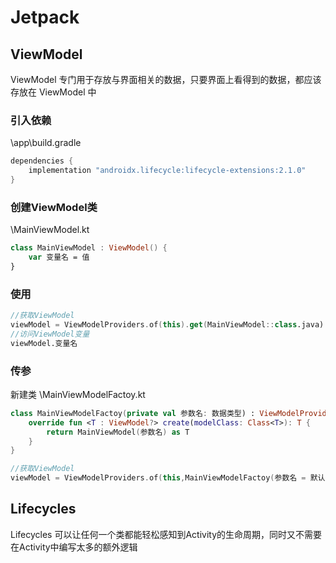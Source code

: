 # Jetpack

## ViewModel

ViewModel 专门用于存放与界面相关的数据，只要界面上看得到的数据，都应该存放在 ViewModel 中

### 引入依赖

\app\build.gradle

``` gradle
dependencies {
    implementation "androidx.lifecycle:lifecycle-extensions:2.1.0"
}
```

### 创建ViewModel类

\MainViewModel.kt

``` Kotlin
class MainViewModel : ViewModel() {
    var 变量名 = 值
}
```

### 使用

``` Kotlin
//获取ViewModel
viewModel = ViewModelProviders.of(this).get(MainViewModel::class.java)
//访问ViewModel变量
viewModel.变量名
```

### 传参

新建类 \MainViewModelFactoy.kt

``` Kotlin
class MainViewModelFactoy(private val 参数名: 数据类型) : ViewModelProvider.Factory {
    override fun <T : ViewModel?> create(modelClass: Class<T>): T {
        return MainViewModel(参数名) as T
    }
}
```

``` Kotlin
//获取ViewModel
viewModel = ViewModelProviders.of(this,MainViewModelFactoy(参数名 = 默认值)).get(MainViewModel::class.java)
```

## Lifecycles

Lifecycles 可以让任何一个类都能轻松感知到Activity的生命周期，同时又不需要在Activity中编写太多的额外逻辑
